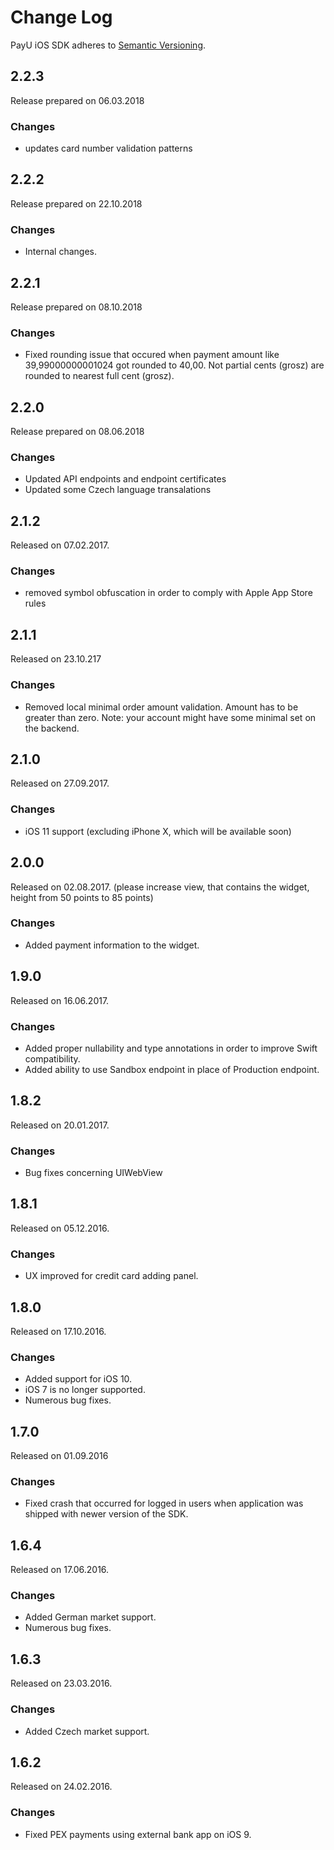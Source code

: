 # Change Log

PayU iOS SDK adheres to [Semantic Versioning](http://semver.org/).

## 2.2.3
Release prepared on 06.03.2018

### Changes
- updates card number validation patterns

## 2.2.2
Release prepared on 22.10.2018

### Changes
- Internal changes.

## 2.2.1
Release prepared on 08.10.2018

### Changes
- Fixed rounding issue that occured when payment amount like 39,99000000001024 got rounded to 40,00. Not partial cents (grosz) are rounded to nearest full cent (grosz).

## 2.2.0
Release prepared on 08.06.2018

### Changes
- Updated API endpoints and endpoint certificates
- Updated some Czech language transalations

## 2.1.2
Released on 07.02.2017.

### Changes
- removed symbol obfuscation in order to comply with Apple App Store rules

## 2.1.1
Released on 23.10.217

### Changes
- Removed local minimal order amount validation. Amount has to be greater than zero. Note: your account might have some minimal set on the backend.

## 2.1.0
Released on 27.09.2017.

### Changes
- iOS 11 support (excluding iPhone X, which will be available soon)

## 2.0.0
Released on 02.08.2017.
(please increase view, that contains the widget, height from 50 points to 85 points)

### Changes
- Added payment information to the widget.

## 1.9.0
Released on 16.06.2017.

### Changes
- Added proper nullability and type annotations in order to improve Swift compatibility.
- Added ability to use Sandbox endpoint in place of Production endpoint.

## 1.8.2
Released on 20.01.2017.

### Changes
- Bug fixes concerning UIWebView

## 1.8.1
Released on 05.12.2016.

### Changes
- UX improved for credit card adding panel.


## 1.8.0
Released on 17.10.2016.

### Changes
- Added support for iOS 10.
- iOS 7 is no longer supported.
- Numerous bug fixes.

## 1.7.0
Released on 01.09.2016

### Changes
- Fixed crash that occurred for logged in users when application was shipped with newer version of the SDK.

## 1.6.4
Released on 17.06.2016.

### Changes
- Added German market support.
- Numerous bug fixes.

## 1.6.3
Released on 23.03.2016.

### Changes
- Added Czech market support.

## 1.6.2
Released on 24.02.2016.

### Changes
- Fixed PEX payments using external bank app on iOS 9.
